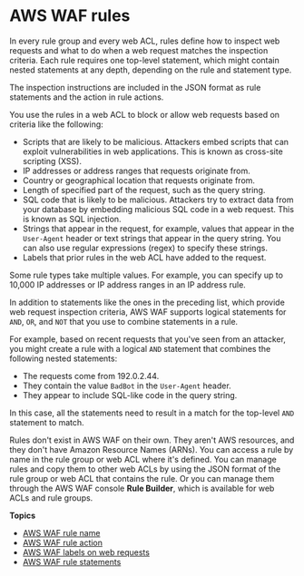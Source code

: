 # AWS WAF rules<a name="waf-rules"></a>

In every rule group and every web ACL, rules define how to inspect web requests and what to do when a web request matches the inspection criteria\. Each rule requires one top\-level statement, which might contain nested statements at any depth, depending on the rule and statement type\. 

The inspection instructions are included in the JSON format as rule statements and the action in rule actions\. 

You use the rules in a web ACL to block or allow web requests based on criteria like the following: 
+ Scripts that are likely to be malicious\. Attackers embed scripts that can exploit vulnerabilities in web applications\. This is known as cross\-site scripting \(XSS\)\.
+ IP addresses or address ranges that requests originate from\.
+ Country or geographical location that requests originate from\.
+ Length of specified part of the request, such as the query string\.
+ SQL code that is likely to be malicious\. Attackers try to extract data from your database by embedding malicious SQL code in a web request\. This is known as SQL injection\.
+ Strings that appear in the request, for example, values that appear in the `User-Agent` header or text strings that appear in the query string\. You can also use regular expressions \(regex\) to specify these strings\.
+ Labels that prior rules in the web ACL have added to the request\.

Some rule types take multiple values\. For example, you can specify up to 10,000 IP addresses or IP address ranges in an IP address rule\.

In addition to statements like the ones in the preceding list, which provide web request inspection criteria, AWS WAF supports logical statements for `AND`, `OR`, and `NOT` that you use to combine statements in a rule\. 

For example, based on recent requests that you've seen from an attacker, you might create a rule with a logical `AND` statement that combines the following nested statements: 
+ The requests come from 192\.0\.2\.44\.
+ They contain the value `BadBot` in the `User-Agent` header\.
+ They appear to include SQL\-like code in the query string\.

In this case, all the statements need to result in a match for the top\-level `AND` statement to match\. 

Rules don't exist in AWS WAF on their own\. They aren't AWS resources, and they don't have Amazon Resource Names \(ARNs\)\. You can access a rule by name in the rule group or web ACL where it's defined\. You can manage rules and copy them to other web ACLs by using the JSON format of the rule group or web ACL that contains the rule\. Or you can manage them through the AWS WAF console **Rule Builder**, which is available for web ACLs and rule groups\.

**Topics**
+ [AWS WAF rule name](waf-rule-name.md)
+ [AWS WAF rule action](waf-rule-action.md)
+ [AWS WAF labels on web requests](waf-rule-labels.md)
+ [AWS WAF rule statements](waf-rule-statements.md)